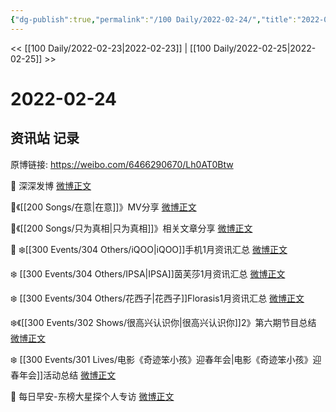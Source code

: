 ```yaml
---
{"dg-publish":true,"permalink":"/100 Daily/2022-02-24/","title":"2022-02-24","created":"2022-12-22T15:35:19.000+08:00","updated":"2023-04-11T12:44:16.823+08:00"}
---
```



<< [[100 Daily/2022-02-23\|2022-02-23]] | [[100 Daily/2022-02-25\|2022-02-25]] >>

# 2022-02-24

## 资讯站 记录

原博链接: https://weibo.com/6466290670/Lh0AT0Btw

🌟 深深发博 [微博正文](https://m.weibo.cn/6466290670/4740407575448383)

🌟《[[200 Songs/在意\|在意]]》MV分享 [微博正文](https://m.weibo.cn/6466290670/4740488491434157)

🌟《[[200 Songs/只为真相\|只为真相]]》相关文章分享 [微博正文](https://m.weibo.cn/6466290670/4740487430277621)

🌟
❄️[[300 Events/304 Others/iQOO\|iQOO]]手机1月资讯汇总 [微博正文](https://m.weibo.cn/6466290670/4740482792425022)

❄️ [[300 Events/304 Others/IPSA\|IPSA]]茵芙莎1月资讯汇总 [微博正文](https://m.weibo.cn/6466290670/4740491390749326)

❄️ [[300 Events/304 Others/花西子\|花西子]]Florasis1月资讯汇总 [微博正文](https://m.weibo.cn/6466290670/4740492326083007)

❄️《[[300 Events/302 Shows/很高兴认识你\|很高兴认识你]]2》第六期节目总结 [微博正文](https://m.weibo.cn/6466290670/4740363468933634)

❄️ [[300 Events/301 Lives/电影《奇迹笨小孩》迎春年会\|电影《奇迹笨小孩》迎春年会]]活动总结 [微博正文](https://m.weibo.cn/6466290670/4740334728250439)

🌟 每日早安-东榜大星探个人专访 [微博正文](https://m.weibo.cn/6466290670/4740317579053917)
